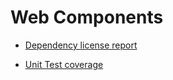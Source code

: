 # Web Components

- [Dependency license report](license-report.html)

- [Unit Test coverage](coverage/lcov-report/index.html)
